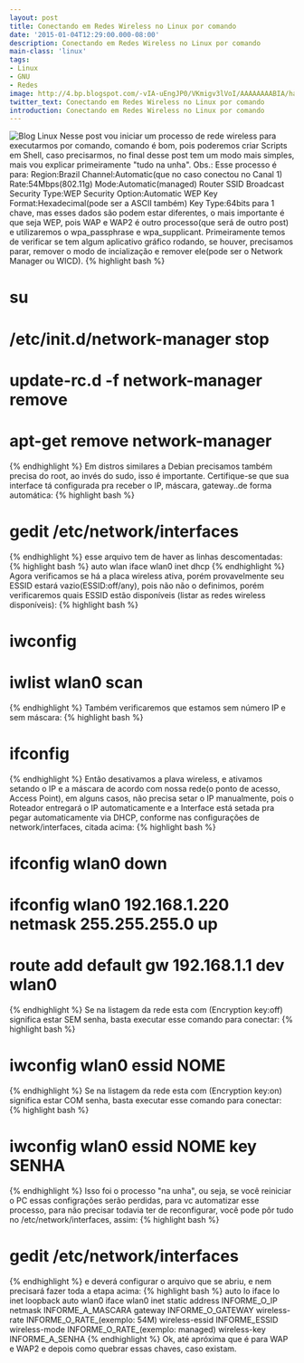 ```yaml
---
layout: post
title: Conectando em Redes Wireless no Linux por comando
date: '2015-01-04T12:29:00.000-08:00'
description: Conectando em Redes Wireless no Linux por comando
main-class: 'linux'
tags:
- Linux
- GNU
- Redes
image: http://4.bp.blogspot.com/-vIA-uEngJP0/VKmigv3lVoI/AAAAAAAABIA/ha1OOENhyPI/s72-c/wifi.jpg
twitter_text: Conectando em Redes Wireless no Linux por comando
introduction: Conectando em Redes Wireless no Linux por comando
---
```

![Blog Linux](http://4.bp.blogspot.com/-vIA-uEngJP0/VKmigv3lVoI/AAAAAAAABIA/ha1OOENhyPI/s320/wifi.jpg "Blog Linux")
Nesse post vou iniciar um processo de rede wireless para executarmos por comando,  comando é bom, pois poderemos criar Scripts em Shell, caso precisarmos, no final desse post tem um modo mais simples, mais vou explicar primeiramente "tudo na unha".
Obs.: Esse processo é para:
Region:Brazil
Channel:Automatic(que no caso conectou no Canal 1)
Rate:54Mbps(802.11g)
Mode:Automatic(managed)
Router
SSID Broadcast
Security Type:WEP
Security Option:Automatic
WEP Key Format:Hexadecimal(pode ser a ASCII também)
Key Type:64bits
para 1 chave, mas esses dados são podem estar diferentes, o mais importante é que seja WEP, pois WAP e WAP2 é outro processo(que será de outro post) e utilizaremos o wpa_passphrase e wpa_supplicant.
Primeiramente temos de verificar se tem algum aplicativo gráfico rodando, se houver, precisamos parar, remover o modo de incialização e remover ele(pode ser o Network Manager ou WICD).
{% highlight bash %}
# su
# /etc/init.d/network-manager stop
# update-rc.d -f network-manager remove
# apt-get remove network-manager
{% endhighlight %}
Em distros similares a Debian precisamos também precisa do root, ao invés do sudo, isso é importante.
Certifique-se que sua interface tá configurada pra receber o IP, máscara, gateway..de forma automática:
{% highlight bash %}
# gedit /etc/network/interfaces
{% endhighlight %}
esse arquivo tem de haver as linhas descomentadas:
{% highlight bash %}
auto wlan
iface wlan0 inet dhcp
{% endhighlight %}
Agora verificamos se há a placa wireless ativa, porém provavelmente seu ESSID estará vazio(ESSID:off/any), pois não não o definimos, porém verificaremos quais ESSID estão disponíveis (listar as redes wireless disponíveis):
{% highlight bash %}
# iwconfig
# iwlist wlan0 scan
{% endhighlight %}
Também verificaremos que estamos sem número IP e sem máscara:
{% highlight bash %}
# ifconfig
{% endhighlight %}
Então desativamos a plava wireless, e ativamos setando o IP e a máscara de acordo com nossa rede(o ponto de acesso, Access Point), em alguns casos, não precisa setar o IP manualmente, pois o Roteador entregará o IP automaticamente e a Interface está setada pra pegar automaticamente via DHCP, conforme nas configurações de network/interfaces, citada acima:
{% highlight bash %}
# ifconfig wlan0 down
# ifconfig wlan0 192.168.1.220 netmask 255.255.255.0 up
# route add default gw 192.168.1.1 dev wlan0
{% endhighlight %}
Se na listagem da rede esta com (Encryption key:off) significa estar SEM senha, basta executar esse comando para conectar:
{% highlight bash %}
# iwconfig wlan0 essid NOME
{% endhighlight %}
Se na listagem da rede esta com (Encryption key:on) significa estar COM senha, basta executar esse comando para conectar:
{% highlight bash %}
# iwconfig wlan0 essid NOME key SENHA
{% endhighlight %}
Isso foi o processo "na unha", ou seja, se você reiniciar o PC essas configrações serão perdidas, para vc automatizar esse processo, para não precisar todavia ter de reconfigurar, você pode pôr tudo no /etc/network/interfaces, assim:
{% highlight bash %}
# gedit /etc/network/interfaces
{% endhighlight %}
e deverá configurar o arquivo que se abriu, e nem precisará fazer toda a etapa acima:
{% highlight bash %}
auto lo
iface lo inet loopback
auto wlan0
iface wlan0 inet static
address INFORME_O_IP
netmask INFORME_A_MASCARA
gateway INFORME_O_GATEWAY
wireless-rate INFORME_O_RATE_(exemplo: 54M)
wireless-essid INFORME_ESSID
wireless-mode INFORME_O_RATE_(exemplo: managed)
wireless-key INFORME_A_SENHA
{% endhighlight %}
Ok, até apróxima que é para WAP e WAP2 e depois como quebrar essas chaves, caso existam.
